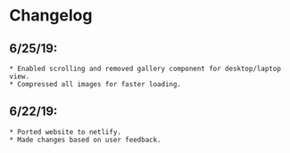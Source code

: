 # Changelog

## 6/25/19:
    * Enabled scrolling and removed gallery component for desktop/laptop view.
    * Compressed all images for faster loading.

## 6/22/19:
    * Ported website to netlify.
    * Made changes based on user feedback.

